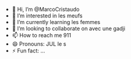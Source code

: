 - 👋 Hi, I’m @MarcoCristaudo
- 👀 I’m interested in les meufs
- 🌱 I’m currently learning les femmes
- 💞️ I’m looking to collaborate on avec une gadji
- 📫 How to reach me 911
- 😄 Pronouns: JUL le s
- ⚡ Fun fact: ...

<!---
MarcoCristaudo/MarcoCristaudo is a ✨ special ✨ repository because its `README.md` (this file) appears on your GitHub profile.
You can click the Preview link to take a look at your changes.
--->
